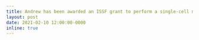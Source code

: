 ```yaml
---
title: Andrew has been awarded an ISSF grant to perform a single-cell multiomics study of eye organoids
layout: post
date: 2021-02-10 12:00:00-0000
inline: true
---
```



